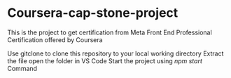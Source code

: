 # Coursera-cap-stone-project

This is the project to get certification from Meta Front End Professional Certification offered by Coursera

Use gitclone to clone this repository to your local working directory
Extract the file
open the folder in VS Code
Start the project using *npm start* Command
